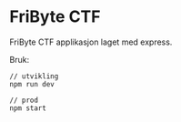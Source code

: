 # FriByte CTF

FriByte CTF applikasjon laget med express.

Bruk:
```
// utvikling
npm run dev

// prod
npm start
```

